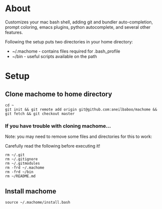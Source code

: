 # About

Customizes your mac bash shell, adding git and bundler auto-completion, prompt
coloring, emacs plugins, python autocomplete, and several other
features.

Following the setup puts two directories in your home directory:

* ~/.machome - contains files required for .bash_profile
* ~/bin - useful scripts available on the path

# Setup

## Clone machome to home directory

```shell
cd ~
git init && git remote add origin git@github.com:aneilbaboo/machome && git fetch && git checkout master
```

### If you have trouble with cloning machome...
Note: you may need to remove some files and directories for this to work:

Carefully read the following before executing it!
```shell
rm ~/.git
rm ~/.gitignore
rm ~/.gitmodules
rm -frd ~/.machome
rm -frd ~/bin
rm ~/README.md
```

## Install machome 

```shell
source ~/.machome/install.bash
```


